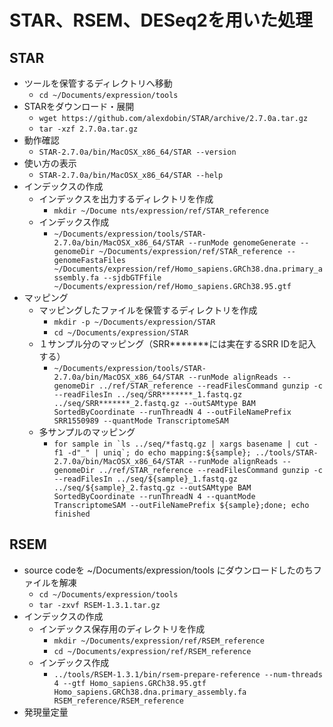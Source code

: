 # STAR、RSEM、DESeq2を用いた処理  
## STAR  
- ツールを保管するディレクトリへ移動  
  - ```cd ~/Documents/expression/tools```  
- STARをダウンロード・展開  
  - ```wget https://github.com/alexdobin/STAR/archive/2.7.0a.tar.gz```  
  - ```tar -xzf 2.7.0a.tar.gz```  
- 動作確認  
  - ```STAR-2.7.0a/bin/MacOSX_x86_64/STAR --version```  
- 使い方の表示  
  - ```STAR-2.7.0a/bin/MacOSX_x86_64/STAR --help```  
- インデックスの作成  
  - インデックスを出力するディレクトリを作成  
    - ```mkdir ~/Docume nts/expression/ref/STAR_reference```  
  - インデックス作成  
    - ```~/Documents/expression/tools/STAR-2.7.0a/bin/MacOSX_x86_64/STAR --runMode genomeGenerate --genomeDir ~/Documents/expression/ref/STAR_reference --genomeFastaFiles ~/Documents/expression/ref/Homo_sapiens.GRCh38.dna.primary_assembly.fa --sjdbGTFfile ~/Documents/expression/ref/Homo_sapiens.GRCh38.95.gtf```  
- マッピング  
  - マッピングしたファイルを保管するディレクトリを作成  
    - ```mkdir -p ~/Documents/expression/STAR```  
    - ```cd ~/Documents/expression/STAR```  
  - １サンプル分のマッピング（SRR\*\*\*\*\*\*\*には実在するSRR IDを記入する）
    - ```~/Documents/expression/tools/STAR-2.7.0a/bin/MacOSX_x86_64/STAR --runMode alignReads --genomeDir ../ref/STAR_reference --readFilesCommand gunzip -c --readFilesIn ../seq/SRR*******_1.fastq.gz  ../seq/SRR*******_2.fastq.gz --outSAMtype BAM SortedByCoordinate --runThreadN 4 --outFileNamePrefix SRR1550989 --quantMode TranscriptomeSAM```  
  - 多サンプルのマッピング
    - ```for sample in `ls ../seq/*fastq.gz | xargs basename | cut -f1 -d"_" | uniq`; do echo mapping:${sample}; ../tools/STAR-2.7.0a/bin/MacOSX_x86_64/STAR --runMode alignReads --genomeDir ../ref/STAR_reference --readFilesCommand gunzip -c  --readFilesIn ../seq/${sample}_1.fastq.gz ../seq/${sample}_2.fastq.gz --outSAMtype BAM SortedByCoordinate --runThreadN 4 --quantMode TranscriptomeSAM --outFileNamePrefix ${sample};done; echo finished```  
## RSEM
- source codeを ~/Documents/expression/tools にダウンロードしたのちファイルを解凍
  - ```cd ~/Documents/expression/tools```  
  - ```tar -zxvf RSEM-1.3.1.tar.gz```  
- インデックスの作成  
  - インデックス保存用のディレクトリを作成  
    - ```mkdir ~/Documents/expression/ref/RSEM_reference```  
    - ```cd ~/Documents/expression/ref/RSEM_reference```  
  - インデックス作成
    - ```../tools/RSEM-1.3.1/bin/rsem-prepare-reference --num-threads 4 --gtf Homo_sapiens.GRCh38.95.gtf Homo_sapiens.GRCh38.dna.primary_assembly.fa RSEM_reference/RSEM_reference```  
- 発現量定量


